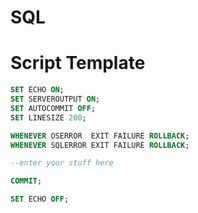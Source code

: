# SQL #

# Script Template #
```SQL
SET ECHO ON;
SET SERVEROUTPUT ON;
SET AUTOCOMMIT OFF;
SET LINESIZE 200;

WHENEVER OSERROR  EXIT FAILURE ROLLBACK;
WHENEVER SQLERROR EXIT FAILURE ROLLBACK;

--enter your stuff here

COMMIT;

SET ECHO OFF;
```
